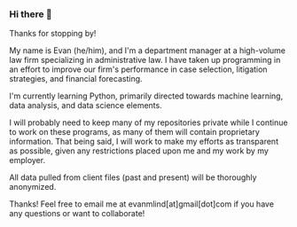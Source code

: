 ### Hi there 👋

Thanks for stopping by! 

My name is Evan (he/him), and I'm a department manager at a high-volume law firm specializing in administrative law. I have taken up programming in an effort to improve our firm's performance in case selection, litigation strategies, and financial forecasting. 

I'm currently learning Python, primarily directed towards machine learning, data analysis, and data science elements.

I will probably need to keep many of my repositories private while I continue to work on these programs, as many of them will contain proprietary information. That being said, I will work to make my efforts as transparent as possible, given any restrictions placed upon me and my work by my employer.

All data pulled from client files (past and present) will be thoroughly anonymized.

Thanks! Feel free to email me at evanmlind[at]gmail[dot]com if you have any questions or want to collaborate!
